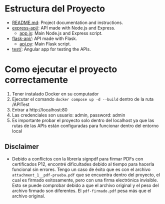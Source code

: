 # Estructura del Proyecto

- [README.md](../APITest/README.md): Project documentation and instructions.
- [express-api/](../APITest/express-api/): API made with Node.js and Express.
    - [app.js](../APITest/express-api/app.js): Main Node.js and Express script.
- [flask-api/](../APITest/flask-api/): API made with Flask.
    - [api.py](../APITest/flask-api/api.py): Main Flask script.
- [test/](../APITest/test/): Angular app for testing the APIs.

# Como ejecutar el proyecto correctamente
1. Tener instalado Docker en su computador
2. Ejecutar el comando ```docker compose up -d --build``` dentro de la ruta /APITest
3. Entrar a http://localhost:80
4. Las credenciales son usuario: admin, password: admin
5. Es importante probar el proyecto solo dentro del localhost ya que las rutas de las APIs están configuradas para funcionar dentro del entorno local

## Disclaimer
- Debido a conflictos con la librería signpdf para firmar PDFs con certificados P12, encontré dificultades debido al tiempo para hacerla funcional sin errores. Tengo un caso de éxito que es con el archivo ```attachment_1__pdf-prueba.pdf``` que se encuentra dentro del proyecto, el cual es firmado exitosamente, pero con una firma electrónica invisible. Esto se puede comprobar debido a que el archivo original y el peso del archivo firmado son diferentes. El ```pdf-firmado.pdf``` pesa más que el archivo original.